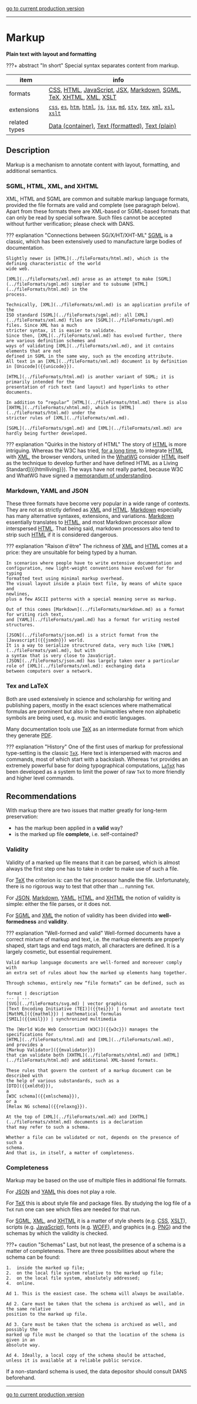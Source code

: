[go to current production version]({{preferredFormats}})

---



# Markup

**Plain text with layout and formatting**

???+ abstract "In short"
    Special syntax separates content from markup.

item | info
--- | ---
formats | [CSS](../fileFormats/css.md), [HTML](../fileFormats/html.md), [JavaScript](../fileFormats/javascript.md), [JSX](../fileFormats/jsx.md), [Markdown](../fileFormats/markdown.md), [SGML](../fileFormats/sgml.md), [TeX](../fileFormats/tex.md), [XHTML](../fileFormats/xhtml.md), [XML](../fileFormats/xml.md), [XSLT](../fileFormats/xslt.md)
extensions | [`css`](../extensions/css.md), [`es`](../extensions/es.md), [`htm`](../extensions/htm.md), [`html`](../extensions/html.md), [`js`](../extensions/js.md), [`jsx`](../extensions/jsx.md), [`md`](../extensions/md.md), [`sty`](../extensions/sty.md), [`tex`](../extensions/tex.md), [`xml`](../extensions/xml.md), [`xsl`](../extensions/xsl.md), [`xslt`](../extensions/xslt.md)
related types | [Data (container)](../dataTypes/dataContainer.md), [Text (formatted)](../dataTypes/textFormatted.md), [Text (plain)](../dataTypes/textPlain.md)

## Description

Markup is a mechanism to annotate content with layout, formatting, and
additional semantics.

### SGML, HTML, XML, and XHTML 

XML, HTML and SGML are common and suitable markup language formats, provided the
file formats are valid and complete (see paragraph below). Apart from these
formats there are XML-based or SGML-based formats that can only be read by
special software.
Such files cannot be accepted without further verification;
please check with DANS.

??? explanation "Connections between SG/X/HT/XHT-ML"
    [SGML](../fileFormats/sgml.md) is a classic, which has been extensively used to manufacture large
    bodies of documentation.

    Slightly newer is [HTML](../fileFormats/html.md), which is the defining characteristic of the world
    wide web.

    [XML](../fileFormats/xml.md) arose as an attempt to make [SGML](../fileFormats/sgml.md) simpler and to subsume [HTML](../fileFormats/html.md) in the
    process.

    Technically, [XML](../fileFormats/xml.md) is an application profile of the
    ISO standard [SGML](../fileFormats/sgml.md): all [XML](../fileFormats/xml.md) files are [SGML](../fileFormats/sgml.md) files. Since XML has a much
    stricter syntax, it is easier to validate.
    Since then, [XML](../fileFormats/xml.md) has evolved further, there are various definition schemes and
    ways of validating [XML](../fileFormats/xml.md), and it contains elements that are not
    defined in SGML in the same way, such as the encoding attribute.
    All text in an [XML](../fileFormats/xml.md) document is by definition in [Unicode]({{unicode}}).

    [HTML](../fileFormats/html.md) is another variant of SGML; it is primarily intended for the
    presentation of rich text (and layout) and hyperlinks to other documents.

    In addition to “regular” [HTML](../fileFormats/html.md) there is also [XHTML](../fileFormats/xhtml.md), which is [HTML](../fileFormats/html.md) under the
    stricter rules of [XML](../fileFormats/xml.md).

    [SGML](../fileFormats/sgml.md) and [XML](../fileFormats/xml.md) are hardly being further developed.

??? explanation "Quirks in the history of HTML"
    The story of [HTML](../fileFormats/html.md) is more intriguing.
    Whereas the W3C has tried,
    [for a long time]({{html52}}#introduction-history),
    to integrate [HTML](../fileFormats/html.md) with [XML](../fileFormats/xml.md),
    the browser vendors, united in the
    [WhatWG]({{whatwg}}) consider [HTML](../fileFormats/html.md) itself as the technique to develop further and have
    defined HTML as a Living Standard]({{htmlliving}}).
    The ways have not really parted, because W3C and WhatWG have
    signed a [memorandum of understanding]({{w3cwhatwg}}).

### Markdown, YAML and JSON

These three formats have become very popular in a wide range of contexts.
They are not as strictly defined as [XML](../fileFormats/xml.md) and [HTML](../fileFormats/html.md).
[Markdown](../fileFormats/markdown.md) especially has many alternative syntaxes, extensions, and 
variations. [Markdown](../fileFormats/markdown.md) essentially translates to [HTML](../fileFormats/html.md),
and most Markdown processor allow interspersed [HTML](../fileFormats/html.md).
That being said, markdown processors also tend to strip such [HTML](../fileFormats/html.md) if it is
considered dangerous.

??? explanation "Raison d'être"
    The richness of [XML](../fileFormats/xml.md) and [HTML](../fileFormats/html.md) comes at a price:
    they are unsuitable for being typed by a human.

    In scenarios where people have to write extensive documentation and
    configuration, new light-weight conventions have evolved for for typing
    formatted text using minimal markup overhead.
    The visual layout inside a plain text file, by means of white space and
    newlines,
    plus a few ASCII patterns with a special meaning serve as markup.

    Out of this comes [Markdown](../fileFormats/markdown.md) as a format for writing rich text,
    and [YAML](../fileFormats/yaml.md) has a format for writing nested structures.

    [JSON](../fileFormats/json.md) is a strict format from the [Javascript]({{jsmdn}}) world.
    It is a way to serialize structrured data, very much like [YAML](../fileFormats/yaml.md), but with
    a syntax that is very close to JavaScript.
    [JSON](../fileFormats/json.md) has largely taken over a particular role of [XML](../fileFormats/xml.md): exchanging data
    between computers over a network.

### Tex and LaTeX

Both are used extensively in science and scholarship for writing and publishing papers,
mostly in the exact sciences where mathematical formulas are prominent
but also in the huimanities where non alphabetic symbols are being used,
e.g. music and exotic languages.

Many documentation tools use [TeX](../fileFormats/tex.md) as an intermediate format from which they
generate [PDF](../fileFormats/pdf.md).

??? explanation "History"
    One of the first uses of markup for professional type-setting is the classic
    [`TeX`]({{tex}}).
    Here text is interspersed with macros and commands, most of which start with a
    backslash.
    Whereas `TeX` provides an extremely powerful base for doing typographical
    computations,
    [`LaTeX`]({{latex}}) has been developed as a system to limit the power of raw
    `TeX` to more friendly and higher level commands.

## Recommendations

With markup there are two issues that matter greatly for long-term preservation:

*   has the markup been applied in a **valid** way?
*   is the marked up file **complete**, i.e. self-contained?

### Validity

Validity of a marked up file means that it can be parsed, which is almost always
the first step one has to take in order to make use of such a file.

For [TeX](../fileFormats/tex.md) the criterion is: can the `TeX` processor handle the file.
Unfortunately, there is no rigorous way to test that other than ... running
`TeX`.

For [JSON](../fileFormats/json.md), [Markdown](../fileFormats/markdown.md), [YAML](../fileFormats/yaml.md), [HTML](../fileFormats/html.md), and [XHTML](../fileFormats/xhtml.md)
the notion of validity is simple: either the file
parses, or it does not.

For [SGML](../fileFormats/sgml.md) and [XML](../fileFormats/xml.md) the notion of validity has been divided into **well-formedness** and
**validity**.

??? explanation "Well-formed and valid"
    Well-formed documents have a correct mixture of markup and text, i.e. the markup
    elements are properly shaped, start tags and end tags match, all characters are
    defined. It is a largely cosmetic, but essential requirement.

    Valid markup language documents are well-formed and moreover comply with
    an extra set of rules about how the marked up elements hang together.

    Through schemas, entirely new “file formats” can be defined, such as

    format | description
    --- | ---
    [SVG](../fileFormats/svg.md) | vector graphics
    [Text Encoding Initiative (TEI)]({{tei}}) | format and annotate text
    [MathML]({{mathml}}) | mathematical formulas
    [SMIL]({{smil}}) | synchronized multimedia

    The [World Wide Web Consortium (W3C)]({{w3c}}) manages the specifications for
    [HTML](../fileFormats/html.md) and [XML](../fileFormats/xml.md),
    and provides a
    [Markup Validator]({{mvalidator}})
    that can validate both [XHTML](../fileFormats/xhtml.md) and [HTML](../fileFormats/html.md) and additional XML-based formats.

    These rules that govern the content of a markup document can be described with
    the help of various substandards, such as a
    [DTD]({{xmldtd}}),
    a 
    [W3C schema]({{xmlschema}}),
    or a
    [Relax NG schema]({{relaxng}}).

    At the top of [XML](../fileFormats/xml.md) and [XHTML](../fileFormats/xhtml.md) documents is a declaration
    that may refer to such a schema.

    Whether a file can be validated or not, depends on the presence of such a
    schema.
    And that is, in itself, a matter of completeness.

### Completeness

Markup may be based on the use of multiple files in additional file formats.

For [JSON](../fileFormats/json.md) and [YAML](../fileFormats/yaml.md) this does not play a role.

For [TeX](../fileFormats/tex.md) this is about style file and package files.
By studying the log file of a `TeX` run one can see which files are needed
for that run.

For [SGML](../fileFormats/sgml.md), [XML](../fileFormats/xml.md), and [XHTML](../fileFormats/xhtml.md) it is a matter
of style sheets (e.g. [CSS](../fileFormats/css.md), [XSLT](../fileFormats/xslt.md)),
scripts (e.g. [JavaScript](../fileFormats/javascript.md)),
fonts (e.g. [WOFF](../fileFormats/woff.md)),
and graphics (e.g. [PNG](../fileFormats/png.md))
and the schemas by which the validity is checked.

???+ caution "Schemas"
    Last, but not least, the presence of a schema is a matter of completeness.
    There are three possibilities about where the schema can be found:

    1.  inside the marked up file;
    2.  on the local file system relative to the marked up file;
    2.  on the local file system, absolutely addressed;
    4.  online.

    Ad 1. This is the easiest case. The schema will always be available.

    Ad 2. Care must be taken that the schema is archived as well, and in the same relative
    position to the marked up file.

    Ad 3. Care must be taken that the schema is archived as well, and possibly the
    marked up file must be changed so that the location of the schema is given in an
    absolute way.

    Ad 4. Ideally, a local copy of the schema should be attached,
    unless it is available at a reliable public service. 

If a non-standard schema is used, the data depositor should consult DANS beforehand.



---

[go to current production version]({{preferredFormats}})
